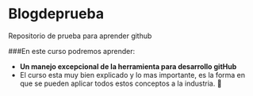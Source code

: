 # Blogdeprueba
Repositorio de prueba para aprender github


###En este curso podremos aprender:

- **Un manejo excepcional de la herramienta para desarrollo gitHub**
- El curso esta muy bien explicado y lo mas importante, es la forma en que se pueden aplicar todos estos conceptos a la industria. :yellow_heart: